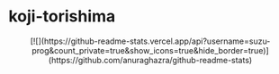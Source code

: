 # koji-torishima

<div align="center">
  [![](https://github-readme-stats.vercel.app/api?username=suzu-prog&count_private=true&show_icons=true&hide_border=true)](https://github.com/anuraghazra/github-readme-stats)
</div>
